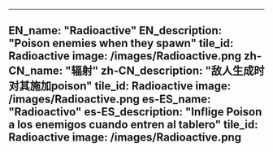 ---

EN_name: "Radioactive"
EN_description: "Poison enemies when they spawn"
tile_id: Radioactive
image: /images/Radioactive.png
zh-CN_name: "辐射"
zh-CN_description: "敌人生成时对其施加poison"
tile_id: Radioactive
image: /images/Radioactive.png
es-ES_name: "Radioactivo"
es-ES_description: "Inflige Poison a los enemigos cuando entren al tablero"
tile_id: Radioactive
image: /images/Radioactive.png
---